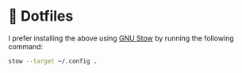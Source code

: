 # **📂 Dotfiles**

I prefer installing the above using [GNU Stow](https://www.gnu.org/software/stow/) by running the following command:

```bash
stow --target ~/.config .
```
